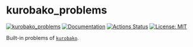 kurobako_problems
=================

[![kurobako_problems](https://img.shields.io/crates/v/kurobako_problems.svg)](https://crates.io/crates/kurobako_problems)
[![Documentation](https://docs.rs/kurobako_problems/badge.svg)](https://docs.rs/kurobako_problems)
[![Actions Status](https://github.com/optuna/kurobako/workflows/CI/badge.svg)](https://github.com/optuna/kurobako/actions)
[![License: MIT](https://img.shields.io/badge/license-MIT-blue.svg)](LICENSE)

Built-in problems of [`kurobako`](https://github.com/optuna/kurobako).
